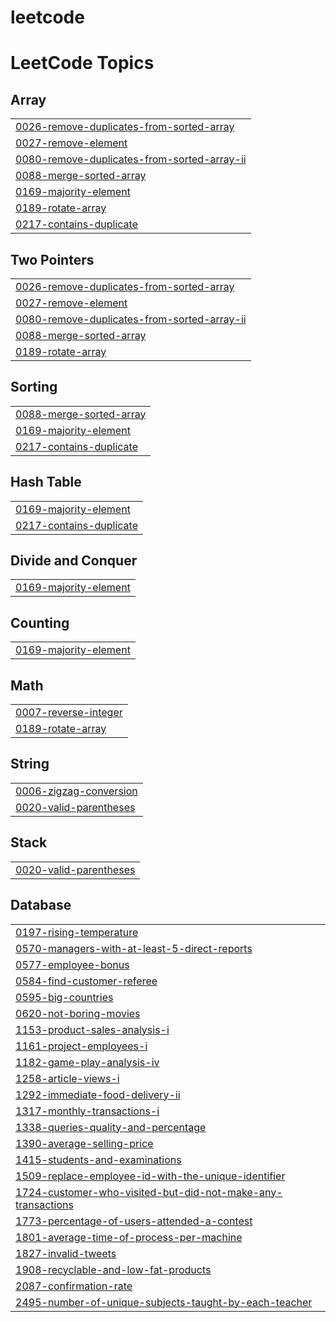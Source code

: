 # leetcode
<!---LeetCode Topics Start-->
# LeetCode Topics
## Array
|  |
| ------- |
| [0026-remove-duplicates-from-sorted-array](https://github.com/yazansedih/leetcode/tree/master/0026-remove-duplicates-from-sorted-array) |
| [0027-remove-element](https://github.com/yazansedih/leetcode/tree/master/0027-remove-element) |
| [0080-remove-duplicates-from-sorted-array-ii](https://github.com/yazansedih/leetcode/tree/master/0080-remove-duplicates-from-sorted-array-ii) |
| [0088-merge-sorted-array](https://github.com/yazansedih/leetcode/tree/master/0088-merge-sorted-array) |
| [0169-majority-element](https://github.com/yazansedih/leetcode/tree/master/0169-majority-element) |
| [0189-rotate-array](https://github.com/yazansedih/leetcode/tree/master/0189-rotate-array) |
| [0217-contains-duplicate](https://github.com/yazansedih/leetcode/tree/master/0217-contains-duplicate) |
## Two Pointers
|  |
| ------- |
| [0026-remove-duplicates-from-sorted-array](https://github.com/yazansedih/leetcode/tree/master/0026-remove-duplicates-from-sorted-array) |
| [0027-remove-element](https://github.com/yazansedih/leetcode/tree/master/0027-remove-element) |
| [0080-remove-duplicates-from-sorted-array-ii](https://github.com/yazansedih/leetcode/tree/master/0080-remove-duplicates-from-sorted-array-ii) |
| [0088-merge-sorted-array](https://github.com/yazansedih/leetcode/tree/master/0088-merge-sorted-array) |
| [0189-rotate-array](https://github.com/yazansedih/leetcode/tree/master/0189-rotate-array) |
## Sorting
|  |
| ------- |
| [0088-merge-sorted-array](https://github.com/yazansedih/leetcode/tree/master/0088-merge-sorted-array) |
| [0169-majority-element](https://github.com/yazansedih/leetcode/tree/master/0169-majority-element) |
| [0217-contains-duplicate](https://github.com/yazansedih/leetcode/tree/master/0217-contains-duplicate) |
## Hash Table
|  |
| ------- |
| [0169-majority-element](https://github.com/yazansedih/leetcode/tree/master/0169-majority-element) |
| [0217-contains-duplicate](https://github.com/yazansedih/leetcode/tree/master/0217-contains-duplicate) |
## Divide and Conquer
|  |
| ------- |
| [0169-majority-element](https://github.com/yazansedih/leetcode/tree/master/0169-majority-element) |
## Counting
|  |
| ------- |
| [0169-majority-element](https://github.com/yazansedih/leetcode/tree/master/0169-majority-element) |
## Math
|  |
| ------- |
| [0007-reverse-integer](https://github.com/yazansedih/leetcode/tree/master/0007-reverse-integer) |
| [0189-rotate-array](https://github.com/yazansedih/leetcode/tree/master/0189-rotate-array) |
## String
|  |
| ------- |
| [0006-zigzag-conversion](https://github.com/yazansedih/leetcode/tree/master/0006-zigzag-conversion) |
| [0020-valid-parentheses](https://github.com/yazansedih/leetcode/tree/master/0020-valid-parentheses) |
## Stack
|  |
| ------- |
| [0020-valid-parentheses](https://github.com/yazansedih/leetcode/tree/master/0020-valid-parentheses) |
## Database
|  |
| ------- |
| [0197-rising-temperature](https://github.com/yazansedih/leetcode/tree/master/0197-rising-temperature) |
| [0570-managers-with-at-least-5-direct-reports](https://github.com/yazansedih/leetcode/tree/master/0570-managers-with-at-least-5-direct-reports) |
| [0577-employee-bonus](https://github.com/yazansedih/leetcode/tree/master/0577-employee-bonus) |
| [0584-find-customer-referee](https://github.com/yazansedih/leetcode/tree/master/0584-find-customer-referee) |
| [0595-big-countries](https://github.com/yazansedih/leetcode/tree/master/0595-big-countries) |
| [0620-not-boring-movies](https://github.com/yazansedih/leetcode/tree/master/0620-not-boring-movies) |
| [1153-product-sales-analysis-i](https://github.com/yazansedih/leetcode/tree/master/1153-product-sales-analysis-i) |
| [1161-project-employees-i](https://github.com/yazansedih/leetcode/tree/master/1161-project-employees-i) |
| [1182-game-play-analysis-iv](https://github.com/yazansedih/leetcode/tree/master/1182-game-play-analysis-iv) |
| [1258-article-views-i](https://github.com/yazansedih/leetcode/tree/master/1258-article-views-i) |
| [1292-immediate-food-delivery-ii](https://github.com/yazansedih/leetcode/tree/master/1292-immediate-food-delivery-ii) |
| [1317-monthly-transactions-i](https://github.com/yazansedih/leetcode/tree/master/1317-monthly-transactions-i) |
| [1338-queries-quality-and-percentage](https://github.com/yazansedih/leetcode/tree/master/1338-queries-quality-and-percentage) |
| [1390-average-selling-price](https://github.com/yazansedih/leetcode/tree/master/1390-average-selling-price) |
| [1415-students-and-examinations](https://github.com/yazansedih/leetcode/tree/master/1415-students-and-examinations) |
| [1509-replace-employee-id-with-the-unique-identifier](https://github.com/yazansedih/leetcode/tree/master/1509-replace-employee-id-with-the-unique-identifier) |
| [1724-customer-who-visited-but-did-not-make-any-transactions](https://github.com/yazansedih/leetcode/tree/master/1724-customer-who-visited-but-did-not-make-any-transactions) |
| [1773-percentage-of-users-attended-a-contest](https://github.com/yazansedih/leetcode/tree/master/1773-percentage-of-users-attended-a-contest) |
| [1801-average-time-of-process-per-machine](https://github.com/yazansedih/leetcode/tree/master/1801-average-time-of-process-per-machine) |
| [1827-invalid-tweets](https://github.com/yazansedih/leetcode/tree/master/1827-invalid-tweets) |
| [1908-recyclable-and-low-fat-products](https://github.com/yazansedih/leetcode/tree/master/1908-recyclable-and-low-fat-products) |
| [2087-confirmation-rate](https://github.com/yazansedih/leetcode/tree/master/2087-confirmation-rate) |
| [2495-number-of-unique-subjects-taught-by-each-teacher](https://github.com/yazansedih/leetcode/tree/master/2495-number-of-unique-subjects-taught-by-each-teacher) |
<!---LeetCode Topics End-->